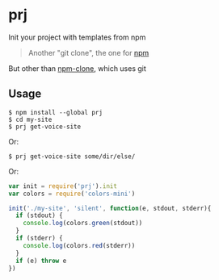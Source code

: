 # prj

Init your project with templates from npm

> Another "git clone", the one for [npm](https://npmjs.com)

But other than [npm-clone](https://github.com/juliangruber/npm-clone), which uses git

## Usage

```
$ npm install --global prj
$ cd my-site
$ prj get-voice-site
```

Or:

```
$ prj get-voice-site some/dir/else/
```

Or:

```js
var init = require('prj').init
var colors = require('colors-mini')

init('./my-site', 'silent', function(e, stdout, stderr){
  if (stdout) {
    console.log(colors.green(stdout))
  }
  if (stderr) {
    console.log(colors.red(stderr))
  }
  if (e) throw e
})
```
